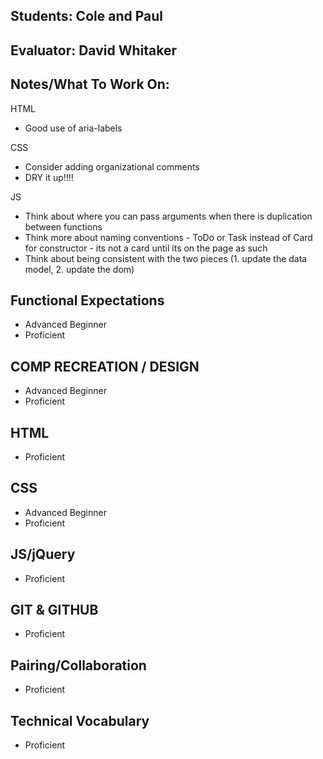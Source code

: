 ## Students: Cole and Paul
## Evaluator: David Whitaker
## Notes/What To Work On:

HTML 
* Good use of aria-labels

CSS
* Consider adding organizational comments
* DRY it up!!!!

JS
* Think about where you can pass arguments when there is duplication between functions
* Think more about naming conventions - ToDo or Task instead of Card for constructor - its not a card until its on the page as such
* Think about being consistent with the two pieces (1. update the data model, 2. update the dom)

## Functional Expectations

* Advanced Beginner  
* Proficient  

## COMP RECREATION / DESIGN

* Advanced Beginner  
* Proficient  

## HTML 

* Proficient  

## CSS

* Advanced Beginner  
* Proficient  

## JS/jQuery

* Proficient  

## GIT & GITHUB

* Proficient  

## Pairing/Collaboration

* Proficient  

## Technical Vocabulary

* Proficient

